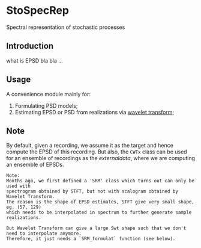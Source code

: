 # StoSpecRep

Spectral representation of stochastic processes

## Introduction

what is EPSD bla bla ...

## Usage
A convenience module mainly for:
1. Formulating PSD models;
2. Estimating EPSD or PSD from realizations via [wavelet transform](https://en.wikipedia.org/wiki/Wavelet_transform);

## Note
By default, given a recording, we assume it as the target and hence compute the EPSD of this recording. But also, the `CWTx` class can be used for an ensemble of recordings as the *externaldata*, where we are computing an ensemble of EPSDs. 


```
Note:
Months ago, we first defined a 'SRM' class which turns out can only be used with 
spectrogram obtained by STFT, but not with scalogram obtained by Wavelet Transform.
The reason is the shape of EPSD estimates, STFT give very small shape, eg. (57, 129)
which needs to be interpolated in spectrum to further generate sample realizations.

But Wavelet Transform can give a large Swt shape such that we don't need to interpolate anymore.
Therefore, it just needs a `SRM_formulat` function (see below).
```